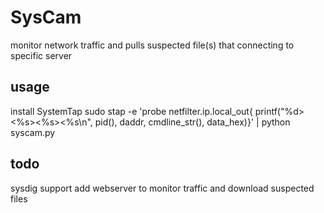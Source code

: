 # SysCam
 monitor network traffic and pulls suspected file(s) that connecting to specific server
## usage
 install SystemTap
 sudo stap -e 'probe netfilter.ip.local_out{ printf("%d><%s><%s><%s\n", pid(), daddr, cmdline_str(), data_hex)}' | python syscam.py

## todo
 sysdig support
 add webserver to monitor traffic and download suspected files
